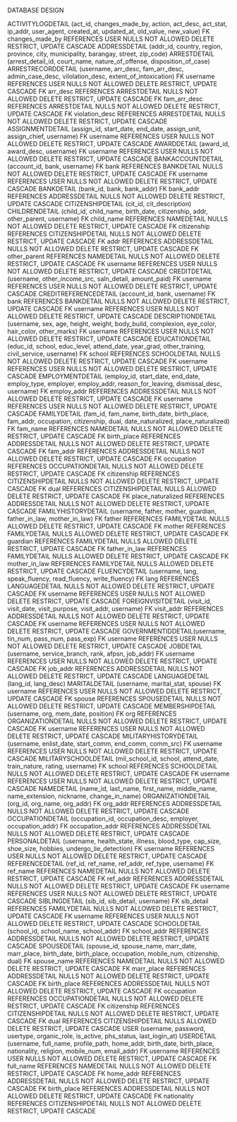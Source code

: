 DATABASE DESIGN

ACTIVITYLOGDETAIL (act_id, changes_made_by, action, act_desc, act_stat, ip_addr, user_agent, created_at, updated_at, old_value, new_value)
FK	changes_made_by REFERENCES USER NULLS NOT ALLOWED
			DELETE RESTRICT, UPDATE CASCADE
ADDRESSDETAIL (addr_id, country, region, province, city, municipality, barangay, street, zip_code)
ARRESTDETAIL (arrest_detail_id, court_name, nature_of_offense, disposition_of_case)
ARRESTRECORDDETAIL (username, arr_desc, fam_arr_desc, admin_case_desc, vilolation_desc, extent_of_intoxication)
FK	username REFERENCES USER NULLS NOT ALLOWED
			DELETE RESTRICT, UPDATE CASCADE
	FK	arr_desc REFERENCES ARRESTDETAIL NULLS NOT ALLOWED
			DELETE RESTRICT, UPDATE CASCADE
	FK	fam_arr_desc REFERENCES ARRESTDETAIL NULLS NOT ALLOWED
			DELETE RESTRICT, UPDATE CASCADE
	FK	violation_desc REFERENCES ARRESTDETAIL NULLS NOT ALLOWED
			DELETE RESTRICT, UPDATE CASCADE
ASSIGNMENTDETAIL (assign_id, start_date, end_date, assign_unit, assign_chief, username)
FK	username REFERENCES USER NULLS NOT ALLOWED
			DELETE RESTRICT, UPDATE CASCADE
AWARDDETAIL (award_id, award_desc, username)
FK	username REFERENCES USER NULLS NOT ALLOWED
			DELETE RESTRICT, UPDATE CASCADE
BANKACCOUNTDETAIL (account_id, bank, username)
FK	bank REFERENCES BANKDETAIL NULLS NOT ALLOWED
			DELETE RESTRICT, UPDATE CASCADE
FK	username REFERENCES USER NULLS NOT ALLOWED
			DELETE RESTRICT, UPDATE CASCADE
BANKDETAIL (bank_id, bank, bank_addr)
FK	bank_addr REFERENCES ADDRESSDETAIL NULLS NOT ALLOWED
			DELETE RESTRICT, UPDATE CASCADE
CITIZENSHIPDETAIL (cit_id, cit_description)
CHILDRENDETAIL (child_id, child_name, birth_date, citizenship, addr, other_parent, username)
FK	child_name REFERENCES NAMEDETAIL NULLS NOT ALLOWED
			DELETE RESTRICT, UPDATE CASCADE
FK	citizenship REFERENCES CITIZENSHIPDETAIL NULLS NOT ALLOWED
			DELETE RESTRICT, UPDATE CASCADE
FK	addr REFERENCES ADDRESSDETAIL NULLS NOT ALLOWED
			DELETE RESTRICT, UPDATE CASCADE
FK	other_parent REFERENCES NAMEDETAIL NULLS NOT ALLOWED
			DELETE RESTRICT, UPDATE CASCADE
FK	username REFERENCES USER NULLS NOT ALLOWED
			DELETE RESTRICT, UPDATE CASCADE
CREDITDETAIL (username, other_income_src, saln_detail, amount_paid)
FK	username REFERENCES USER NULLS NOT ALLOWED
			DELETE RESTRICT, UPDATE CASCADE
CREDITREFERENCEDETAIL (account_id, bank, username)
FK	bank REFERENCES BANKDETAIL NULLS NOT ALLOWED
			DELETE RESTRICT, UPDATE CASCADE
FK	username REFERENCES USER NULLS NOT ALLOWED
			DELETE RESTRICT, UPDATE CASCADE
DESCRIPTIONDETAIL (username, sex, age, height, weight, body_build, complexion, eye_color, hair_color, other_marks)
FK	username REFERENCES USER NULLS NOT ALLOWED
			DELETE RESTRICT, UPDATE CASCADE
EDUCATIONDETAIL (educ_id, school, educ_level, attend_date, year_grad, other_training, civil_service, username)
FK	school REFERENCES SCHOOLDETAIL NULLS NOT ALLOWED
			DELETE RESTRICT, UPDATE CASCADE
FK	username REFERENCES USER NULLS NOT ALLOWED
			DELETE RESTRICT, UPDATE CASCADE
EMPLOYMENTDETAIL (employ_id, start_date, end_date, employ_type, employer, employ_addr, reason_for_leaving, dismissal_desc, username)
FK	employ_addr REFERENCES ADDRESSDETAIL NULLS NOT ALLOWED
			DELETE RESTRICT, UPDATE CASCADE
FK	username REFERENCES USER NULLS NOT ALLOWED
			DELETE RESTRICT, UPDATE CASCADE
FAMILYDETAIL (fam_id, fam_name, birth_date, birth_place, fam_addr, occupation, citizenship, dual, date_naturalized, place_naturalized)
FK	fam_name REFERENCES NAMEDETAIL NULLS NOT ALLOWED
			DELETE RESTRICT, UPDATE CASCADE
FK	birth_place REFERENCES ADDRESSDETAIL NULLS NOT ALLOWED
			DELETE RESTRICT, UPDATE CASCADE
	FK	fam_addr REFERENCES ADDRESSDETAIL NULLS NOT ALLOWED
			DELETE RESTRICT, UPDATE CASCADE
FK	occupation REFERENCES OCCUPATIONDETAIL NULLS NOT ALLOWED
			DELETE RESTRICT, UPDATE CASCADE
FK	citizenship REFERENCES CITIZENSHIPDETAIL NULLS NOT ALLOWED
			DELETE RESTRICT, UPDATE CASCADE
	FK	dual REFERENCES CITIZENSHIPDETAIL NULLS ALLOWED
			DELETE RESTRICT, UPDATE CASCADE
FK	place_naturalized REFERENCES ADDRESSDETAIL NULLS NOT ALLOWED
			DELETE RESTRICT, UPDATE CASCADE
FAMILYHISTORYDETAIL (username, father, mother, guardian, father_in_law, mother_in_law)
FK	father REFERENCES FAMILYDETAIL NULLS ALLOWED
			DELETE RESTRICT, UPDATE CASCADE
FK	mother REFERENCES FAMILYDETAIL NULLS ALLOWED
			DELETE RESTRICT, UPDATE CASCADE
FK	guardian REFERENCES FAMILYDETAIL NULLS ALLOWED
			DELETE RESTRICT, UPDATE CASCADE
FK	father_in_law REFERENCES FAMILYDETAIL NULLS ALLOWED
			DELETE RESTRICT, UPDATE CASCADE
FK	mother_in_law REFERENCES FAMILYDETAIL NULLS ALLOWED
			DELETE RESTRICT, UPDATE CASCADE
FLUENCYDETAIL (username, lang, speak_fluency, read_fluency, write_fluency)
FK	lang REFERENCES LANGUAGEDETAIL NULLS NOT ALLOWED
			DELETE RESTRICT, UPDATE CASCADE
FK	username REFERENCES USER NULLS NOT ALLOWED
			DELETE RESTRICT, UPDATE CASCADE
FOREIGNVISITDETAIL (visit_id, visit_date, visit_purpose, visit_addr, username)
FK	visit_addr REFERENCES ADDRESSDETAIL NULLS NOT ALLOWED
			DELETE RESTRICT, UPDATE CASCADE
FK	username REFERENCES USER NULLS NOT ALLOWED
			DELETE RESTRICT, UPDATE CASCADE
GOVERNMENTIDDETAIL(username, tin_num, pass_num, pass_exp)
FK	username REFERENCES USER NULLS NOT ALLOWED
			DELETE RESTRICT, UPDATE CASCADE
JOBDETAIL (username, service_branch, rank, afpsn, job_addr)
FK	username REFERENCES USER NULLS NOT ALLOWED
			DELETE RESTRICT, UPDATE CASCADE
FK	job_addr REFERENCES ADDRESSDETAIL NULLS NOT ALLOWED
			DELETE RESTRICT, UPDATE CASCADE
LANGUAGEDETAIL (lang_id, lang_desc)
MARITALDETAIL (username, marital_stat, spouse)
FK	username REFERENCES USER NULLS NOT ALLOWED
			DELETE RESTRICT, UPDATE CASCADE
FK	spouse REFERENCES SPOUSEDETAIL NULLS NOT ALLOWED
			DELETE RESTRICT, UPDATE CASCADE
MEMBERSHIPDETAIL (username, org, mem_date, position)
FK	org REFERENCES ORGANIZATIONDETAIL NULLS NOT ALLOWED
			DELETE RESTRICT, UPDATE CASCADE
FK	username REFERENCES USER NULLS NOT ALLOWED
			DELETE RESTRICT, UPDATE CASCADE
MILITARYHISTORYDETAIL (username, enlist_date, start_comm, end_comm, comm_src)
FK	username REFERENCES USER NULLS NOT ALLOWED
			DELETE RESTRICT, UPDATE CASCADE
MILITARYSCHOOLDETAIL (mil_school_id, school, attend_date, train_nature, rating, username)
FK	school REFERENCES SCHOOLDETAIL NULLS NOT ALLOWED
			DELETE RESTRICT, UPDATE CASCADE
FK	username REFERENCES USER NULLS NOT ALLOWED
			DELETE RESTRICT, UPDATE CASCADE
NAMEDETAIL (name_id, last_name, first_name, middle_name, name_extension, nickname, change_in_name)
ORGANIZATIONDETAIL (org_id, org_name, org_addr)
FK	org_addr REFERENCES ADDRESSDETAIL NULLS NOT ALLOWED
			DELETE RESTRICT, UPDATE CASCADE
OCCUPATIONDETAIL (occupation_id, occupation_desc, employer, occupation_addr)
FK	occupation_addr REFERENCES ADDRESSDETAIL NULLS NOT ALLOWED
			DELETE RESTRICT, UPDATE CASCADE
PERSONALDETAIL (username, health_state, illness, blood_type, cap_size, shoe_size, hobbies, undergo_lie_detection)
FK	username REFERENCES USER NULLS NOT ALLOWED
			DELETE RESTRICT, UPDATE CASCADE
REFERENCEDETAIL (ref_id, ref_name, ref_addr, ref_type, username)
FK	ref_name REFERENCES NAMEDETAIL NULLS NOT ALLOWED
			DELETE RESTRICT, UPDATE CASCADE
	FK	ref_addr REFERENCES ADDRESSDETAIL NULLS NOT ALLOWED
			DELETE RESTRICT, UPDATE CASCADE
FK	username REFERENCES USER NULLS NOT ALLOWED
			DELETE RESTRICT, UPDATE CASCADE
SIBLINGDETAIL (sib_id, sib_detail, username)
FK	sib_detail REFERENCES FAMILYDETAIL NULLS NOT ALLOWED
			DELETE RESTRICT, UPDATE CASCADE
FK	username REFERENCES USER NULLS NOT ALLOWED
			DELETE RESTRICT, UPDATE CASCADE
SCHOOLDETAIL (school_id, school_name, school_addr)
FK	school_addr REFERENCES ADDRESSDETAIL NULLS NOT ALLOWED
			DELETE RESTRICT, UPDATE CASCADE
SPOUSEDETAIL (spouse_id, spouse_name, marr_date, marr_place, birth_date, birth_place, occupation, mobile_num, citizenship, dual)
FK	spouse_name REFERENCES NAMEDETAIL NULLS NOT ALLOWED
			DELETE RESTRICT, UPDATE CASCADE
FK	marr_place REFERENCES ADDRESSDETAIL NULLS NOT ALLOWED
			DELETE RESTRICT, UPDATE CASCADE
FK	birth_place REFERENCES ADDRESSDETAIL NULLS NOT ALLOWED
			DELETE RESTRICT, UPDATE CASCADE
FK	occupation  REFERENCES OCCUPATIONDETAIL NULLS NOT ALLOWED
			DELETE RESTRICT, UPDATE CASCADE
FK	citizenship REFERENCES CITIZENSHIPDETAIL NULLS NOT ALLOWED
			DELETE RESTRICT, UPDATE CASCADE
FK	dual REFERENCES CITIZENSHIPDETAIL NULLS ALLOWED
			DELETE RESTRICT, UPDATE CASCADE
USER (username, password, usertype, organic_role, is_active, phs_status, last_login_at)
USERDETAIL (username, full_name, profile_path, home_addr, birth_date, birth_place, nationality, religion, mobile_num, email_addr)
FK	username REFERENCES USER NULLS NOT ALLOWED
			DELETE RESTRICT, UPDATE CASCADE
FK	full_name REFERENCES NAMEDETAIL NULLS NOT ALLOWED
			DELETE RESTRICT, UPDATE CASCADE
FK	home_addr REFERENCES ADDRESSDETAIL NULLS NOT ALLOWED
			DELETE RESTRICT, UPDATE CASCADE
FK	birth_place REFERENCES ADDRESSDETAIL NULLS NOT ALLOWED
			DELETE RESTRICT, UPDATE CASCADE
FK	nationality  REFERENCES CITIZENSHIPDETAIL NULLS NOT ALLOWED
			DELETE RESTRICT, UPDATE CASCADE
